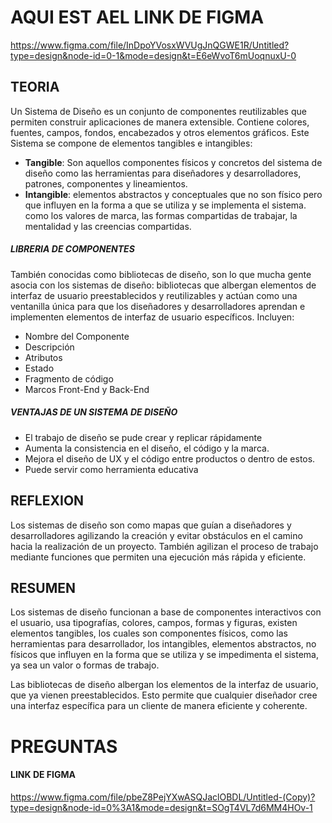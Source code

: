 # AQUI EST AEL LINK DE FIGMA

https://www.figma.com/file/InDpoYVosxWVUgJnQGWE1R/Untitled?type=design&node-id=0-1&mode=design&t=E6eWvoT6mUoqnuxU-0

## TEORIA

Un Sistema de Diseño es un conjunto de componentes reutilizables que permiten construir aplicaciones de manera extensible. Contiene colores, fuentes, campos, fondos, encabezados y otros elementos gráficos. Este Sistema se compone de elementos tangibles e intangibles: 

- **Tangible**: Son aquellos componentes físicos y concretos del sistema de diseño como las herramientas para diseñadores y desarrolladores, patrones, componentes y lineamientos.
- **Intangible**: elementos abstractos y conceptuales que no son físico pero que influyen en la forma a que se utiliza y se implementa el sistema. como los valores de marca, las formas compartidas de trabajar, la mentalidad y las creencias compartidas.

##### LIBRERIA DE COMPONENTES

También conocidas como bibliotecas de diseño, son lo que mucha gente asocia con los sistemas de diseño: bibliotecas que albergan elementos de interfaz de usuario preestablecidos y reutilizables y actúan como una ventanilla única para que los diseñadores y desarrolladores aprendan e implementen elementos de interfaz de usuario específicos. Incluyen:

- Nombre del Componente
- Descripción
- Atributos
- Estado
- Fragmento de código
- Marcos Front-End y Back-End

##### VENTAJAS DE UN SISTEMA DE DISEÑO

- El trabajo de diseño se pude crear y replicar rápidamente
- Aumenta la consistencia en el diseño, el código y la marca.
- Mejora el diseño de UX y el código entre productos o dentro de estos.
- Puede servir como herramienta educativa
## REFLEXION
  
Los sistemas de diseño son como mapas que guían a diseñadores y desarrolladores agilizando la creación y evitar obstáculos en el camino hacia la realización de un proyecto. También agilizan el proceso de trabajo mediante funciones que permiten una ejecución más rápida y eficiente.

## RESUMEN

Los sistemas de diseño funcionan a base de componentes interactivos con el usuario, usa tipografías, colores, campos, formas y figuras, existen elementos tangibles, los cuales son componentes físicos, como las herramientas para desarrollador, los intangibles, elementos abstractos, no físicos que influyen en la forma que se utiliza y se impedimenta el sistema, ya sea un valor o formas de trabajo. 

Las bibliotecas de diseño albergan los elementos de la interfaz de usuario, que ya vienen preestablecidos. Esto permite que cualquier diseñador cree una interfaz específica para un cliente de manera eficiente y coherente.


# PREGUNTAS

#### LINK DE FIGMA

https://www.figma.com/file/pbeZ8PejYXwASQJaclOBDL/Untitled-(Copy)?type=design&node-id=0%3A1&mode=design&t=SOgT4VL7d6MM4HOv-1
